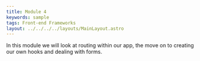 ```yaml
---
title: Module 4
keywords: sample
tags: Front-end Frameworks
layout: ../../../../layouts/MainLayout.astro
---
```


In this module we will look at routing within our app, the move on to creating our own hooks and dealing with forms.
